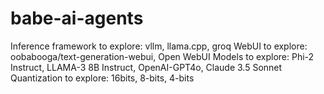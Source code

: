# babe-ai-agents

Inference framework to explore: vllm, llama.cpp, groq
WebUI to explore: oobabooga/text-generation-webui, Open WebUI
Models to explore: Phi-2 Instruct, LLAMA-3 8B Instruct, OpenAI-GPT4o, Claude 3.5 Sonnet
Quantization to explore: 16bits, 8-bits, 4-bits
